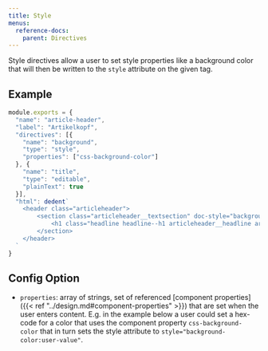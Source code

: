 ```yaml
---
title: Style
menus:
  reference-docs:
    parent: Directives
---
```


Style directives allow a user to set style properties like a background color that will then be written to the `style` attribute on the given tag.

## Example

```js
module.exports = {
  "name": "article-header",
  "label": "Artikelkopf",
  "directives": [{
    "name": "background",
    "type": "style",
    "properties": ["css-background-color"]
  }, {
    "name": "title",
    "type": "editable",
    "plainText": true
  }],
  "html": dedent`
    <header class="articleheader">
        <section class="articleheader__textsection" doc-style="background">
            <h1 class="headline headline--h1 articleheader__headline articleheader__headline--h1" doc-editable="title">Artikel Headline</h1>
        </section>
    </header>
  `
}
```

## Config Option

- `properties`: array of strings, set of referenced [component properties]({{< ref "../design.md#component-properties" >}}) that are set when the user enters content. E.g. in the example below a user could set a hex-code for a color that uses the component property `css-background-color` that in turn sets the style attribute to `style="background-color:user-value"`.
